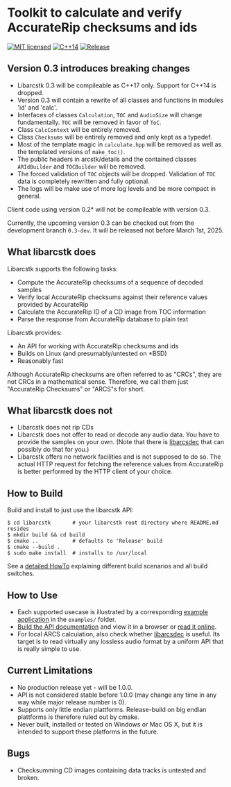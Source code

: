 # Toolkit to calculate and verify AccurateRip checksums and ids

[![MIT licensed](https://img.shields.io/badge/license-MIT-blue.svg)](./LICENSE)
[![C++14](https://img.shields.io/badge/C++-14-darkred.svg)](./API.md)
[![Release](https://img.shields.io/github/v/release/crf8472/libarcstk?display_name=tag&include_prereleases)](https://github.com/crf8472/libarcstk/releases)


## Version 0.3 introduces breaking changes

  - Libarcstk 0.3 will be compileable as C++17 only. Support for C++14 is
    dropped.
  - Version 0.3 will contain a rewrite of all classes and functions in modules
    'id' and 'calc'.
  - Interfaces of classes ``Calculation``, ``TOC`` and ``AudioSize`` will change
    fundamentally. ``TOC`` will be removed in favor of ``ToC``.
  - Class ``CalcContext`` will be entirely removed.
  - Class ``Checksums`` will be entirely removed and only kept as a typedef.
  - Most of the template magic in ``calculate.hpp`` will be removed as well as
	the templated versions of ``make_toc()``.
  - The public headers in arcstk/details and the contained classes
    ``ARIdBuilder`` and ``TOCBuilder`` will be removed.
  - The forced validation of ``TOC`` objects will be dropped. Validation of
    ``TOC`` data is completely rewritten and fully optional.
  - The logs will be make use of more log levels and be more compact in general.

Client code using version 0.2* will not be compileable with version 0.3.

Currently, the upcoming version 0.3 can be checked out from the development
branch ``0.3-dev``. It will be released not before March 1st, 2025.


## What libarcstk does

Libarcstk supports the following tasks:

- Compute the AccurateRip checksums of a sequence of decoded samples
- Verify local AccurateRip checksums against their reference values provided by
  AccurateRip
- Calculate the AccurateRip ID of a CD image from TOC information
- Parse the response from AccurateRip database to plain text

Libarcstk provides:

- An API for working with AccurateRip checksums and ids
- Builds on Linux (and presumably/untested on *BSD)
- Reasonably fast

Although AccurateRip checksums are often referred to as "CRCs", they are not
CRCs in a mathematical sense. Therefore, we call them just "AccurateRip
Checksums" or "ARCS"s for short.



## What libarcstk does not

- Libarcstk does not rip CDs
- Libarcstk does not offer to read or decode any audio data. You have to
  provide the samples on your own. (Note that there is [libarcsdec][2] that
  can possibly do that for you.)
- Libarcstk offers no network facilities and is not supposed to do so. The
  actual HTTP request for fetching the reference values from AccurateRip is
  better performed by the HTTP client of your choice.



## How to Build

Build and install to just use the libarcstk API:

	$ cd libarcstk       # your libarcstk root directory where README.md resides
	$ mkdir build && cd build
	$ cmake ..           # defaults to 'Release' build
	$ cmake --build .
	$ sudo make install  # installs to /usr/local

See a [detailed HowTo](BUILD.md) explaining different build scenarios and all
build switches.



## How to Use

- Each supported usecase is illustrated by a corresponding [example
  application](./examples/) in the ``examples/`` folder.
- [Build the API
  documentation](BUILD.md#user-content-building-the-api-documentation) and view
  it in a browser or [read it online][1].
- For local ARCS calculation, also check whether [libarcsdec][2] is useful. Its
  target is to read virtually any lossless audio format by a uniform API that is
  really simple to use.



## Current Limitations

- No production release yet - will be 1.0.0.
- API is not considered stable before 1.0.0 (may change any time in any way
  while major release number is 0).
- Supports only little endian plattforms. Release-build on big endian plattforms
  is therefore ruled out by cmake.
- Never built, installed or tested on Windows or Mac OS X, but it is intended to
  support these platforms in the future.



## Bugs

- Checksumming CD images containing data tracks is untested and broken.

[1]: https://crf8472.github.io/libarcstk/0.2.x/
[2]: https://github.com/crf8472/libarcsdec/
